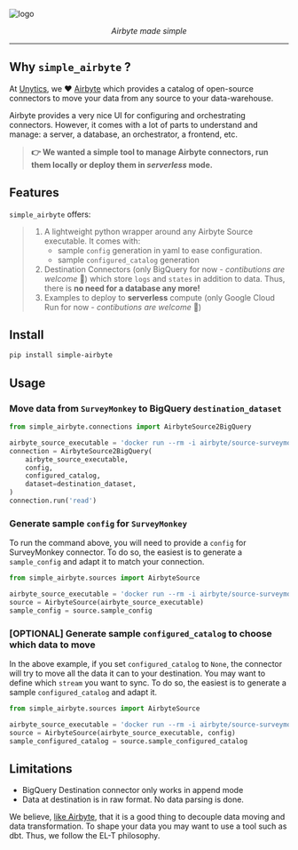 
![logo](https://raw.githubusercontent.com/unytics/simple_airbyte/main/logo.png)

<p align="center">
    <em>Airbyte made simple</em>
</p>

---

## Why `simple_airbyte` ?

At [Unytics](https://www.linkedin.com/company/unytics/), we ❤️ [Airbyte](https://airbyte.com/) which provides a catalog of open-source connectors to move your data from any source to your data-warehouse.

Airbyte provides a very nice UI for configuring and orchestrating connectors. However, it comes with a lot of parts to understand and manage: a server, a database, an orchestrator, a frontend, etc.

> **👉 We wanted a simple tool to manage Airbyte connectors, run them locally or deploy them in *serverless* mode.**


## Features

`simple_airbyte` offers:

> 1. A lightweight python wrapper around any Airbyte Source executable. It comes with:
>     - sample `config` generation in yaml to ease configuration.
>     - sample `configured_catalog` generation
> 2. Destination Connectors (only BigQuery for now - *contibutions are welcome* 🤗) which store `logs` and `states` in addition to data. Thus, there is **no need for a database any more!**
> 3. Examples to deploy to **serverless** compute (only Google Cloud Run for now - *contibutions are welcome* 🤗)


## Install

```bash
pip install simple-airbyte
```


## Usage

### Move data from `SurveyMonkey` to BigQuery `destination_dataset`

```python
from simple_airbyte.connections import AirbyteSource2BigQuery

airbyte_source_executable = 'docker run --rm -i airbyte/source-surveymonkey:latest'
connection = AirbyteSource2BigQuery(
    airbyte_source_executable,
    config,
    configured_catalog,
    dataset=destination_dataset,
)
connection.run('read')
```


### Generate sample `config` for `SurveyMonkey`

To run the command above, you will need to provide a `config` for SurveyMonkey connector. To do so, the easiest is to generate a `sample_config` and adapt it to match your connection.

```python
from simple_airbyte.sources import AirbyteSource

airbyte_source_executable = 'docker run --rm -i airbyte/source-surveymonkey:latest'
source = AirbyteSource(airbyte_source_executable)
sample_config = source.sample_config
```

### [OPTIONAL] Generate sample `configured_catalog` to choose which data to move

In the above example, if you set `configured_catalog` to `None`, the connector will try to move all the data it can to your destination. You may want to define which `stream` you want to sync. To do so, the easiest is to generate a sample `configured_catalog` and adapt it.

```python
from simple_airbyte.sources import AirbyteSource

airbyte_source_executable = 'docker run --rm -i airbyte/source-surveymonkey:latest'
source = AirbyteSource(airbyte_source_executable, config)
sample_configured_catalog = source.sample_configured_catalog
```


## Limitations

- BigQuery Destination connector only works in append mode
- Data at destination is in raw format. No data parsing is done.

We believe, [like Airbyte](https://docs.airbyte.com/understanding-airbyte/basic-normalization), that it is a good thing to decouple data moving and data transformation. To shape your data you may want to use a tool such as dbt. Thus, we follow the EL-T philosophy.
